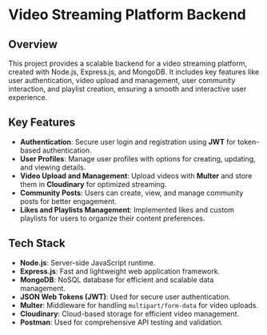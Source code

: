 # Video Streaming Platform Backend
## Overview
This project provides a scalable backend for a video streaming platform, created with Node.js, Express.js, and MongoDB. It includes key features like user authentication, video upload and management, user community interaction, and playlist creation, ensuring a smooth and interactive user experience.

## Key Features
- **Authentication**: Secure user login and registration using **JWT** for token-based authentication.
- **User Profiles**: Manage user profiles with options for creating, updating, and viewing details.
- **Video Upload and Management**: Upload videos with **Multer** and store them in **Cloudinary** for optimized streaming.
- **Community Posts**: Users can create, view, and manage community posts for better engagement.
- **Likes and Playlists Management**: Implemented likes and custom playlists for users to organize their content preferences.

## Tech Stack
- **Node.js**: Server-side JavaScript runtime.
- **Express.js**: Fast and lightweight web application framework.
- **MongoDB**: NoSQL database for efficient and scalable data management.
- **JSON Web Tokens (JWT)**: Used for secure user authentication.
- **Multer**: Middleware for handling `multipart/form-data` for video uploads.
- **Cloudinary**: Cloud-based storage for efficient video management.
- **Postman**: Used for comprehensive API testing and validation.

